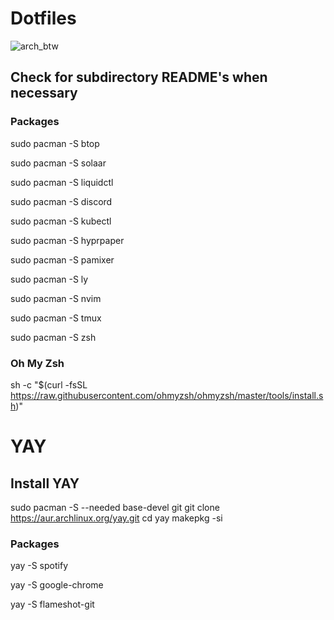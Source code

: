 # Dotfiles

![arch_btw](https://github.com/user-attachments/assets/d5137b2a-0cbd-4f40-beb8-9c685d9319c6)

## Check for subdirectory README's when necessary

### Packages

sudo pacman -S btop

sudo pacman -S solaar

sudo pacman -S liquidctl

sudo pacman -S discord

sudo pacman -S kubectl

sudo pacman -S hyprpaper

sudo pacman -S pamixer

sudo pacman -S ly

sudo pacman -S nvim

sudo pacman -S tmux

sudo pacman -S zsh

### Oh My Zsh
sh -c "$(curl -fsSL https://raw.githubusercontent.com/ohmyzsh/ohmyzsh/master/tools/install.sh)"

# YAY

## Install YAY

sudo pacman -S --needed base-devel git
git clone https://aur.archlinux.org/yay.git
cd yay
makepkg -si

### Packages

yay -S spotify

yay -S google-chrome

yay -S flameshot-git
